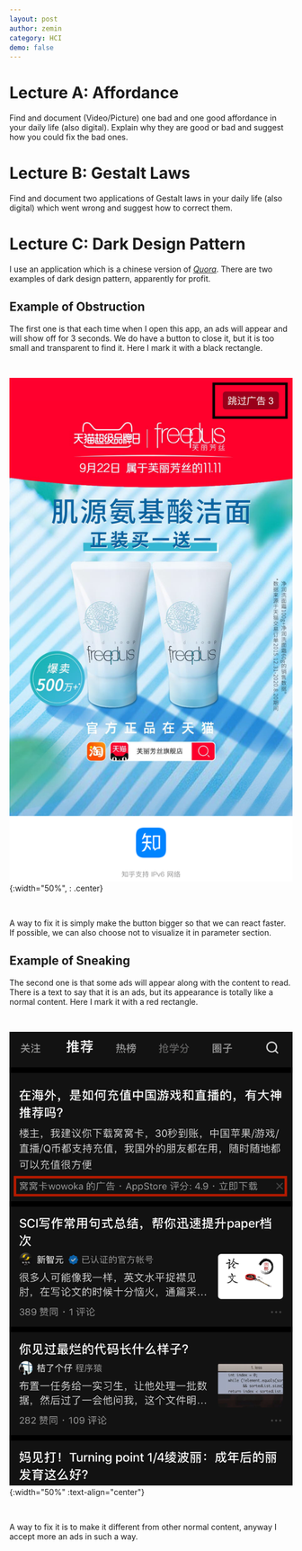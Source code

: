 ```yaml
---
layout: post
author: zemin 
category: HCI
demo: false 
---
```


# Lecture A: Affordance
Find and document (Video/Picture) one bad and one good affordance in your daily life (also digital). Explain why they are good or bad and suggest how you could fix the bad ones.

# Lecture B: Gestalt Laws 
Find and document two applications of Gestalt laws in your daily life (also digital) which went wrong and suggest how to correct them.

# Lecture C: Dark Design Pattern
I use an application which is a chinese version of *[Quora](https://www.quora.com/)*. There are two examples of dark design pattern, apparently for profit.

## Example of Obstruction
The first one is that each time when I open this app, an ads will appear and will show off for 3 seconds. We do have a button to close it, but it is too small and transparent to find it. Here I mark it with a black rectangle.

&nbsp;

![Alt text](https://raw.githubusercontent.com/zemin-xu/zemin-xu.github.io/master/assets/images/hci_lecture1/obstruction.png "example of obstruction"){:width="50%", : .center}

&nbsp;

A way to fix it is simply make the button bigger so that we can react faster. If possible, we can also choose not to visualize it in parameter section.

## Example of Sneaking 
The second one is that some ads will appear along with the content to read. There is a text to say that it is an ads, but its appearance is totally like a normal content. Here I mark it with a red rectangle.

&nbsp;

![Alt text](https://raw.githubusercontent.com/zemin-xu/zemin-xu.github.io/master/assets/images/hci_lecture1/sneaking.png "example of sneaking"){:width="50%" :text-align="center"}

&nbsp;

A way to fix it is to make it different from other normal content, anyway I accept more an ads in such a way.